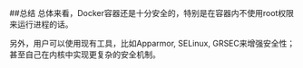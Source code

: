 ##总结
总体来看，Docker容器还是十分安全的，特别是在容器内不使用root权限来运行进程的话。

另外，用户可以使用现有工具，比如Apparmor, SELinux, GRSEC来增强安全性；甚至自己在内核中实现更复杂的安全机制。

